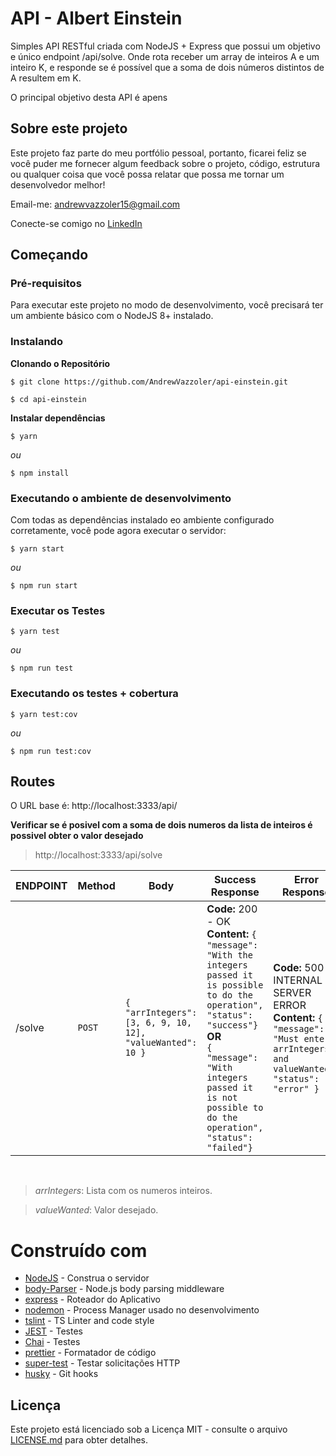 # API - Albert Einstein

Simples API RESTful criada com NodeJS + Express que possui um objetivo e único endpoint /api/solve. Onde rota receber um array de inteiros A e um inteiro K, e responde se é possível que a soma de dois números distintos de A resultem em K.

O principal objetivo desta API é apens

## Sobre este projeto

Este projeto faz parte do meu portfólio pessoal, portanto, ficarei feliz se você puder me fornecer algum feedback sobre o projeto, código, estrutura ou qualquer coisa que você possa relatar que possa me tornar um desenvolvedor melhor!

Email-me: andrewvazzoler15@gmail.com

Conecte-se comigo no [LinkedIn](https://www.linkedin.com/in/andrew-vazzoler-a7363614a/)

## Começando

### Pré-requisitos

Para executar este projeto no modo de desenvolvimento, você precisará ter um ambiente básico com o NodeJS 8+ instalado.

### Instalando

**Clonando o Repositório**

```
$ git clone https://github.com/AndrewVazzoler/api-einstein.git

$ cd api-einstein
```

**Instalar dependências**

```
$ yarn
```

_ou_

```
$ npm install
```

### Executando o ambiente de desenvolvimento

Com todas as dependências instalado eo ambiente configurado corretamente, você pode agora executar o servidor:

```
$ yarn start
```

_ou_

```
$ npm run start
```

### Executar os Testes

```
$ yarn test
```

_ou_

```
$ npm run test
```

### Executando os testes + cobertura

```
$ yarn test:cov
```

_ou_

```
$ npm run test:cov
```

## Routes

O URL base é: http://localhost:3333/api/

**Verificar se é posivel com a soma de dois numeros da lista de inteiros é possivel obter o valor desejado**

> http://localhost:3333/api/solve

| ENDPOINT | Method | Body                                                      | Success Response                                                                                                                                                                                                                                                | Error Response                                                                                                                       |
| -------- | ------ | --------------------------------------------------------- | --------------------------------------------------------------------------------------------------------------------------------------------------------------------------------------------------------------------------------------------------------------- | ------------------------------------------------------------------------------------------------------------------------------------ |
| /solve   | `POST` | `{ "arrIntegers": [3, 6, 9, 10, 12], "valueWanted": 10 }` | **Code:** 200 - OK <br />**Content:** `{ "message": "With the integers passed it is possible to do the operation", "status": "success"}` <br /> **OR** <br /> `{ "message": "With integers passed it is not possible to do the operation", "status": "failed"}` | **Code:** 500 - INTERNAL SERVER ERROR<br />**Content:** `{ "message": "Must enter arrIntegers and valueWanted", "status": "error" }` |

<br />

> _arrIntegers_: Lista com os numeros inteiros.

> _valueWanted_: Valor desejado.

# Construído com

- [NodeJS](https://nodejs.org/en/) - Construa o servidor
- [body-Parser](https://github.com/expressjs/body-parser#readme) - Node.js body parsing middleware
- [express](https://expressjs.com/) - Roteador do Aplicativo
- [nodemon](https://nodemon.io/) - Process Manager usado no desenvolvimento
- [tslint](https://palantir.github.io/tslint/) - TS Linter and code style
- [JEST](https://jestjs.io/) - Testes
- [Chai](https://www.chaijs.com/) - Testes
- [prettier](https://github.com/prettier/prettier) - Formatador de código
- [super-test](https://github.com/visionmedia/supertest) - Testar solicitações HTTP
- [husky](https://github.com/typicode/husky) - Git hooks

## Licença

Este projeto está licenciado sob a Licença MIT - consulte o arquivo [LICENSE.md](https://github.com/steniowagner/mindcast-server/blob/master/LICENSE) para obter detalhes.
